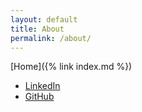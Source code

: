 ```yaml
---
layout: default
title: About
permalink: /about/
---
```

[Home]({% link index.md %})

<ul>
<li><a href="https://www.linkedin.com/in/gabriel-conlon/">LinkedIn</a></li>
<li><a href="https://github.com/gabrielconlon">GitHub</a></li>
</ul>
